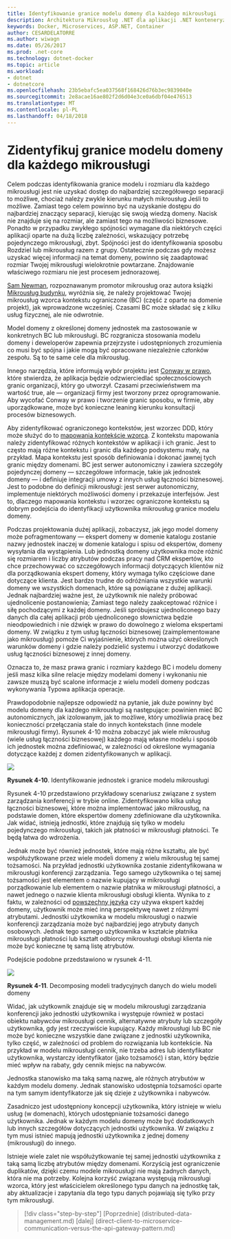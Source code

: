 ```yaml
---
title: Identyfikowanie granice modelu domeny dla każdego mikrousługi
description: Architektura Mikrousług .NET dla aplikacji .NET konteneryzowanych | Identyfikowanie granice modelu domeny dla każdego mikrousługi
keywords: Docker, Microservices, ASP.NET, Container
author: CESARDELATORRE
ms.author: wiwagn
ms.date: 05/26/2017
ms.prod: .net-core
ms.technology: dotnet-docker
ms.topic: article
ms.workload:
- dotnet
- dotnetcore
ms.openlocfilehash: 23b5ebafc5ea037568f168426d76b3ec9839040e
ms.sourcegitcommit: 2e8acae16ae802f2d6d04e3ce0a6dbf04e476513
ms.translationtype: MT
ms.contentlocale: pl-PL
ms.lasthandoff: 04/18/2018
---
```

# <a name="identify-domain-model-boundaries-for-each-microservice"></a>Zidentyfikuj granice modelu domeny dla każdego mikrousługi

Celem podczas identyfikowania granice modelu i rozmiaru dla każdego mikrousługi jest nie uzyskać dostęp do najbardziej szczegółowego separacji to możliwe, chociaż należy zwykle kierunku małych mikrousług Jeśli to możliwe. Zamiast tego celem powinno być na uzyskanie dostępu do najbardziej znaczący separacji, kierując się swoją wiedzą domeny. Nacisk nie znajduje się na rozmiar, ale zamiast tego na możliwości biznesowe. Ponadto w przypadku zwykłego spójności wymagane dla niektórych części aplikacji oparte na dużą liczbę zależności, wskazujący potrzebę pojedynczego mikrousługi, zbyt. Spójności jest do identyfikowania sposobu Rozdziel lub mikrousług razem z grupy. Ostatecznie podczas gdy możesz uzyskać więcej informacji na temat domeny, powinno się zaadaptować rozmiar Twojej mikrousługi wielokrotnie powtarzane. Znajdowanie właściwego rozmiaru nie jest procesem jednorazowej.

[Sam Newman](https://samnewman.io/), rozpoznawanym promotor mikrousług oraz autora książki [Mikrousług budynku](https://samnewman.io/books/building_microservices/), wyróżnia się, że należy projektować Twojej mikrousług wzorca kontekstu ograniczone (BC) (część z oparte na domenie projekt), jak wprowadzone wcześniej. Czasami BC może składać się z kilku usług fizycznej, ale nie odwrotnie.

Model domeny z określonej domeny jednostek ma zastosowanie w konkretnych BC lub mikrousługi. BC rozgranicza stosowania modelu domeny i deweloperów zapewnia przejrzyste i udostępnionych zrozumienia co musi być spójna i jakie mogą być opracowane niezależnie członków zespołu. Są to te same cele dla mikrousług.

Innego narzędzia, które informują wybór projektu jest [Conway w prawo](https://en.wikipedia.org/wiki/Conway%27s_law), które stwierdza, że aplikacja będzie odzwierciedlać społecznościowych granic organizacji, który go utworzył. Czasami przeciwieństwem ma wartość true, ale — organizacji firmy jest tworzony przez oprogramowanie. Aby wycofać Conway w prawo i tworzenie granic sposobu, w firmie, aby uporządkowane, może być konieczne leaning kierunku konsultacji procesów biznesowych.

Aby zidentyfikować ograniczonego kontekstów, jest wzorzec DDD, który może służyć do to [mapowania kontekście wzorca](https://www.infoq.com/articles/ddd-contextmapping). Z kontekstu mapowania należy zidentyfikować różnych kontekstów w aplikacji i ich granic. Jest to często mają różne kontekstu i granic dla każdego podsystemu mały, na przykład. Mapa kontekstu jest sposób definiowania i dokonać jawnej tych granic między domenami. BC jest serwer autonomiczny i zawiera szczegóły pojedynczej domeny — szczegółowe informacje, takie jak jednostek domeny — i definiuje integracji umowy z innych usług łączności biznesowej. Jest to podobne do definicji mikrousługi: jest serwer autonomiczny, implementuje niektórych możliwości domeny i przekazuje interfejsów. Jest to, dlaczego mapowania kontekstu i wzorzec ograniczone kontekstu są dobrym podejścia do identyfikacji użytkownika mikrousług granice modelu domeny.

Podczas projektowania dużej aplikacji, zobaczysz, jak jego model domeny może pofragmentowany — ekspert domeny w domenie katalogu zostanie nazwy jednostek inaczej w domenie katalogu i spisu od ekspertów, domeny wysyłania dla wystąpienia. Lub jednostką domeny użytkownika może różnić się rozmiarem i liczby atrybutów podczas pracy nad CRM ekspertów, kto chce przechowywać co szczegółowych informacji dotyczących klientów niż dla porządkowania ekspert domeny, który wymaga tylko częściowe dane dotyczące klienta. Jest bardzo trudne do odróżniania wszystkie warunki domeny we wszystkich domenach, które są powiązane z dużej aplikacji. Jednak najbardziej ważne jest, że użytkownik nie należy próbować ujednolicenie postanowienia; Zamiast tego należy zaakceptować różnice i siłę pochodzącymi z każdej domeny. Jeśli spróbujesz ujednoliconego bazy danych dla całej aplikacji prób ujednoliconego słownictwa będzie nieodpowiednich i nie dźwięk w prawo do dowolnego z wieloma ekspertami domeny. W związku z tym usług łączności biznesowej (zaimplementowane jako mikrousług) pomoże Ci wyjaśnienie, których można użyć określonych warunków domeny i gdzie należy podzielić systemu i utworzyć dodatkowe usług łączności biznesowej z innej domeny.

Oznacza to, że masz prawa granic i rozmiary każdego BC i modelu domeny jeśli masz kilka silne relacje między modelami domeny i wykonaniu nie zawsze muszą być scalone informacje z wielu modeli domeny podczas wykonywania Typowa aplikacja operacje.

Prawdopodobnie najlepsze odpowiedź na pytanie, jak duże powinny być modelu domeny dla każdego mikrousługi są następujące: powinien mieć BC autonomicznych, jak izolowanym, jak to możliwe, który umożliwia pracę bez konieczności przełączania stale do innych kontekstach (inne modele mikrousługi firmy). Rysunek 4-10 można zobaczyć jak wiele mikrousług (wiele usług łączności biznesowej) każdego mają własne modelu i sposób ich jednostek można zdefiniować, w zależności od określone wymagania dotyczące każdej z domen zidentyfikowanych w aplikacji.

![](./media/image10.png)

**Rysunek 4-10**. Identyfikowanie jednostek i granice modelu mikrousługi

Rysunek 4-10 przedstawiono przykładowy scenariusz związane z system zarządzania konferencji w trybie online. Zidentyfikowano kilka usług łączności biznesowej, które można implementować jako mikrousług, na podstawie domen, które ekspertów domeny zdefiniowane dla użytkownika. Jak widać, istnieją jednostki, które znajdują się tylko w modelu pojedynczego mikrousługi, takich jak płatności w mikrousługi płatności. Te będą łatwa do wdrożenia.

Jednak może być również jednostek, które mają różne kształtu, ale być współużytkowane przez wiele modeli domeny z wielu mikrousług tej samej tożsamości. Na przykład jednostki użytkownika zostanie zidentyfikowana w mikrousługi konferencji zarządzania. Tego samego użytkownika o tej samej tożsamości jest elementem o nazwie kupujący w mikrousługi porządkowanie lub elementem o nazwie płatnika w mikrousługi płatności, a nawet jednego o nazwie klienta mikrousługi obsługi klienta. Wynika to z faktu, w zależności od [powszechny języka](https://martinfowler.com/bliki/UbiquitousLanguage.html) czy używa ekspert każdej domeny, użytkownik może mieć inną perspektywę nawet z różnymi atrybutami. Jednostki użytkownika w modelu mikrousługi o nazwie konferencji zarządzania może być najbardziej jego atrybuty danych osobowych. Jednak tego samego użytkownika w kształcie płatnika mikrousługi płatności lub kształt odbiorcy mikrousługi obsługi klienta nie może być konieczne tę samą listę atrybutów.

Podejście podobne przedstawiono w rysunek 4-11.

![](./media/image11.png)

**Rysunek 4-11**. Decomposing modeli tradycyjnych danych do wielu modeli domeny

Widać, jak użytkownik znajduje się w modelu mikrousługi zarządzania konferencji jako jednostki użytkownika i występuje również w postaci obiektu nabywców mikrousługi cennik, alternatywne atrybuty lub szczegóły użytkownika, gdy jest rzeczywiście kupujący. Każdy mikrousługi lub BC nie może być konieczne wszystkie dane związane z jednostki użytkownika, tylko część, w zależności od problem do rozwiązania lub kontekście. Na przykład w modelu mikrousługi cennik, nie trzeba adres lub identyfikator użytkownika, wystarczy identyfikator (jako tożsamość) i stan, który będzie mieć wpływ na rabaty, gdy cennik miejsc na nabywców.

Jednostka stanowisko ma taką samą nazwę, ale różnych atrybutów w każdym modelu domeny. Jednak stanowisko udostępnia tożsamości oparte na tym samym identyfikatorze jak się dzieje z użytkownika i nabywców.

Zasadniczo jest udostępniony koncepcji użytkownika, który istnieje w wielu usług (w domenach), których udostępnianie tożsamości danego użytkownika. Jednak w każdym modelu domeny może być dodatkowych lub innych szczegółów dotyczących jednostki użytkownika. W związku z tym musi istnieć mapują jednostki użytkownika z jednej domeny (mikrousługi) do innego.

Istnieje wiele zalet nie współużytkowanie tej samej jednostki użytkownika z taką samą liczbę atrybutów między domenami. Korzyścią jest ograniczenie duplikatów, dzięki czemu modele mikrousługi nie mają żadnych danych, która nie ma potrzeby. Kolejna korzyść związana występują mikrousługi wzorca, który jest właścicielem określonego typu danych na jednostkę tak, aby aktualizacje i zapytania dla tego typu danych pojawiają się tylko przy tym mikrousługi.


>[!div class="step-by-step"]
[Poprzednie] (distributed-data-management.md) [dalej] (direct-client-to-microservice-communication-versus-the-api-gateway-pattern.md)
